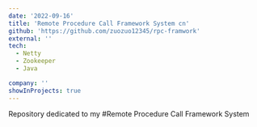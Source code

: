 ```yaml
---
date: '2022-09-16'
title: 'Remote Procedure Call Framework System cn'
github: 'https://github.com/zuozuo12345/rpc-framwork'
external: ''
tech:
  - Netty
  - Zookeeper
  - Java

company: ''
showInProjects: true
---
```

Repository dedicated to my #Remote Procedure Call Framework System
